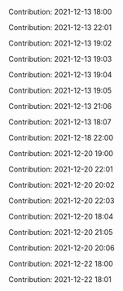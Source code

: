 Contribution: 2021-12-13 18:00

Contribution: 2021-12-13 22:01

Contribution: 2021-12-13 19:02

Contribution: 2021-12-13 19:03

Contribution: 2021-12-13 19:04

Contribution: 2021-12-13 19:05

Contribution: 2021-12-13 21:06

Contribution: 2021-12-13 18:07

Contribution: 2021-12-18 22:00

Contribution: 2021-12-20 19:00

Contribution: 2021-12-20 22:01

Contribution: 2021-12-20 20:02

Contribution: 2021-12-20 22:03

Contribution: 2021-12-20 18:04

Contribution: 2021-12-20 21:05

Contribution: 2021-12-20 20:06

Contribution: 2021-12-22 18:00

Contribution: 2021-12-22 18:01

